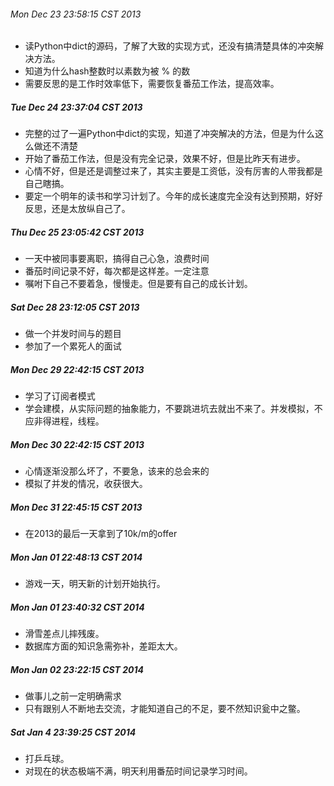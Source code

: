 ###### Mon Dec 23 23:58:15 CST 2013
*   读Python中dict的源码，了解了大致的实现方式，还没有搞清楚具体的冲突解决方法。
*   知道为什么hash整数时以素数为被 % 的数
*   需要反思的是工作时效率低下，需要恢复番茄工作法，提高效率。

##### Tue Dec 24 23:37:04 CST 2013
*   完整的过了一遍Python中dict的实现，知道了冲突解决的方法，但是为什么这么做还不清楚
*   开始了番茄工作法，但是没有完全记录，效果不好，但是比昨天有进步。
*   心情不好，但是还是调整过来了，其实主要是工资低，没有厉害的人带我都是自己瞎搞。
*   要定一个明年的读书和学习计划了。今年的成长速度完全没有达到预期，好好反思，还是太放纵自己了。

##### Thu Dec 25 23:05:42 CST 2013
*   一天中被同事要离职，搞得自己心急，浪费时间
*   番茄时间记录不好，每次都是这样差。一定注意
*   嘱咐下自己不要着急，慢慢走。但是要有自己的成长计划。

##### Sat Dec 28 23:12:05 CST 2013
*   做一个并发时间与的题目
*   参加了一个累死人的面试

##### Mon Dec 29 22:42:15 CST 2013
*   学习了订阅者模式
*   学会建模，从实际问题的抽象能力，不要跳进坑去就出不来了。并发模拟，不应非得进程，线程。

##### Mon Dec 30 22:42:15 CST 2013
*   心情逐渐没那么坏了，不要急，该来的总会来的  
*   模拟了并发的情况，收获很大。

##### Mon Dec 31 22:45:15 CST 2013
*   在2013的最后一天拿到了10k/m的offer

##### Mon Jan 01 22:48:13 CST 2014
*   游戏一天，明天新的计划开始执行。

##### Mon Jan 01 23:40:32 CST 2014
*   滑雪差点儿摔残废。
*   数据库方面的知识急需弥补，差距太大。

##### Mon Jan 02 23:22:15 CST 2014
*   做事儿之前一定明确需求
*   只有跟别人不断地去交流，才能知道自己的不足，要不然知识瓮中之鳖。

##### Sat Jan  4 23:39:25 CST 2014
*   打乒乓球。
*   对现在的状态极端不满，明天利用番茄时间记录学习时间。

